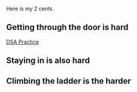 Here is my 2 cents.

## Getting through the door is hard

[DSA Practice](https://leetcode.com/)

## Staying in is also hard

## Climbing the ladder is the harder
